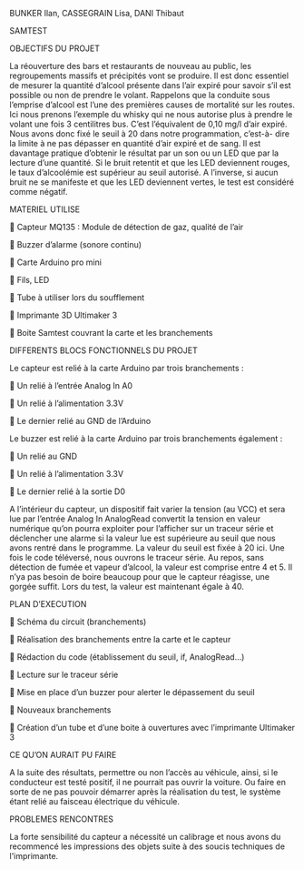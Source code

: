 BUNKER Ilan, CASSEGRAIN Lisa, DANI Thibaut

SAMTEST


OBJECTIFS DU PROJET


La réouverture des bars et restaurants de nouveau au public, les regroupements massifs et précipités vont se produire. Il est donc essentiel de mesurer la quantité d’alcool présente dans l’air expiré pour savoir s’il est possible ou non de prendre le volant. 
Rappelons que la conduite sous l’emprise d’alcool est l’une des premières causes de mortalité sur les routes. Ici nous prenons l’exemple du whisky qui ne nous autorise plus à prendre le volant une fois 3 centilitres bus. C’est l’équivalent de 0,10 mg/l d’air expiré. Nous avons donc fixé le seuil à 20 dans notre programmation, c’est-à- dire la limite à ne pas dépasser en quantité d’air expiré et de sang. 
Il est davantage pratique d’obtenir le résultat par un son ou un LED que par la lecture d’une quantité.
 Si le bruit retentit et que les LED deviennent rouges, le taux d’alcoolémie est supérieur au seuil autorisé.  A l’inverse, si aucun bruit ne se manifeste et que les LED deviennent vertes, le test est considéré comme négatif. 

MATERIEL UTILISE


	Capteur MQ135 : Module de détection de gaz, qualité de l’air

	Buzzer d’alarme (sonore continu)

	Carte Arduino pro mini

	Fils, LED

	Tube à utiliser lors du soufflement

	Imprimante 3D Ultimaker 3

	Boite Samtest couvrant la carte et les branchements




DIFFERENTS BLOCS FONCTIONNELS DU PROJET 


Le capteur est relié à la carte Arduino par trois branchements :

	Un relié à l’entrée Analog In A0

	 Un relié à l’alimentation 3.3V 

	 Le dernier relié au GND de l’Arduino  

Le buzzer est relié à la carte Arduino par trois branchements également : 

	  Un relié au GND 

	 Un relié à l’alimentation 3.3V 

	Le dernier relié à la sortie D0 

A l’intérieur du capteur, un dispositif fait varier la tension (au VCC) et sera lue par l’entrée Analog In
AnalogRead convertit la tension en valeur numérique qu’on pourra exploiter pour l’afficher sur un traceur série et déclencher une alarme si la valeur lue est supérieure au seuil que nous avons rentré dans le programme. La valeur du seuil est fixée à 20 ici. 
Une fois le code téléversé, nous ouvrons le traceur série. Au repos, sans détection de fumée et vapeur d’alcool, la valeur est comprise entre 4 et 5. Il n’ya pas besoin de boire beaucoup pour que le capteur réagisse, une gorgée suffit. Lors du test, la valeur est maintenant égale à 40.

PLAN D’EXECUTION


	Schéma du circuit (branchements) 

	Réalisation des branchements entre la carte et le capteur

	Rédaction du code (établissement du seuil, if, AnalogRead…)

	Lecture sur le traceur série

	Mise en place d’un buzzer pour alerter le dépassement du seuil

	Nouveaux branchements

	Création d’un tube et d’une boite à ouvertures avec l’imprimante Ultimaker 3



CE QU’ON AURAIT PU FAIRE


A la suite des résultats, permettre ou non l’accès au véhicule, ainsi, si le conducteur est testé positif, il ne pourrait pas ouvrir la voiture. Ou faire en sorte de ne pas pouvoir démarrer après la réalisation du test, le système étant relié au faisceau électrique du véhicule.

PROBLEMES RENCONTRES


La forte sensibilité du capteur a nécessité un calibrage et nous avons du recommencé les impressions des objets suite à des soucis techniques de l'imprimante.

